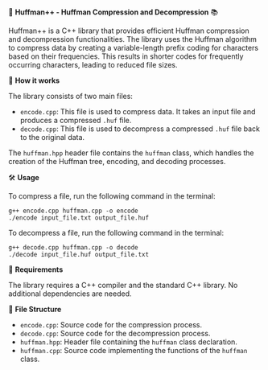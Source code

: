 📘 **Huffman++ - Huffman Compression and Decompression** 📚

Huffman++ is a C++ library that provides efficient Huffman compression and decompression functionalities. The library uses the Huffman algorithm to compress data by creating a variable-length prefix coding for characters based on their frequencies. This results in shorter codes for frequently occurring characters, leading to reduced file sizes.

📝 **How it works**

The library consists of two main files:
- `encode.cpp`: This file is used to compress data. It takes an input file and produces a compressed `.huf` file.
- `decode.cpp`: This file is used to decompress a compressed `.huf` file back to the original data.

The `huffman.hpp` header file contains the `huffman` class, which handles the creation of the Huffman tree, encoding, and decoding processes.

🛠️ **Usage**

To compress a file, run the following command in the terminal:
```
g++ encode.cpp huffman.cpp -o encode
./encode input_file.txt output_file.huf
```

To decompress a file, run the following command in the terminal:
```
g++ decode.cpp huffman.cpp -o decode
./decode input_file.huf output_file.txt
```

🔧 **Requirements**

The library requires a C++ compiler and the standard C++ library. No additional dependencies are needed.

📂 **File Structure**

- `encode.cpp`: Source code for the compression process.
- `decode.cpp`: Source code for the decompression process.
- `huffman.hpp`: Header file containing the `huffman` class declaration.
- `huffman.cpp`: Source code implementing the functions of the `huffman` class.


